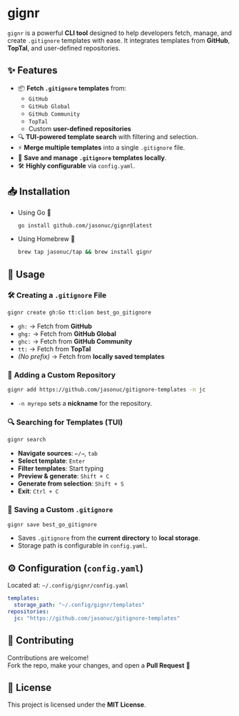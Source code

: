 # gignr

`gignr` is a powerful **CLI tool** designed to help developers fetch, manage, and create `.gitignore` templates with ease. It integrates templates from **GitHub**, **TopTal**, and user-defined repositories.

## ✨ Features

- 📦 **Fetch `.gitignore` templates** from:
  - `GitHub`  
  - `GitHub Global`  
  - `GitHub Community`  
  - `TopTal`  
  - Custom **user-defined repositories**
- 🔍 **TUI-powered template search** with filtering and selection.
- ⚡ **Merge multiple templates** into a single `.gitignore` file.
- 💾 **Save and manage `.gitignore` templates locally**.
- 🛠️ **Highly configurable** via `config.yaml`.

## 📥 Installation

- Using Go 🐹

    ```sh
    go install github.com/jasonuc/gignr@latest
    ```

- Using Homebrew 🍺

    ```sh
    brew tap jasonuc/tap && brew install gignr
    ```

## 📌 Usage

### 🛠️ **Creating a `.gitignore` File**

```sh
gignr create gh:Go tt:clion best_go_gitignore
```

- `gh:` → Fetch from **GitHub**
- `ghg:` → Fetch from **GitHub Global**
- `ghc:` → Fetch from **GitHub Community**
- `tt:` → Fetch from **TopTal**
- *(No prefix)* → Fetch from **locally saved templates**

### 🎯 **Adding a Custom Repository**

```sh
gignr add https://github.com/jasonuc/gitignore-templates -n jc
```

- `-n myrepo` sets a **nickname** for the repository.

### 🔍 **Searching for Templates (TUI)**

```sh
gignr search
```

- **Navigate sources**: `←/→`, `tab`
- **Select template**: `Enter`
- **Filter templates**: Start typing
- **Preview & generate**: `Shift + C`
- **Generate from selection**: `Shift + S`
- **Exit**: `Ctrl + C`

### 💾 **Saving a Custom `.gitignore`**

```sh
gignr save best_go_gitignore
```

- Saves `.gitignore` from the **current directory** to **local storage**.
- Storage path is configurable in `config.yaml`.

## ⚙️ Configuration (`config.yaml`)

Located at: `~/.config/gignr/config.yaml`

```yaml
templates:
  storage_path: "~/.config/gignr/templates"
repositories:
  jc: "https://github.com/jasonuc/gitignore-templates"
```

## 🤝 Contributing

Contributions are welcome!  
Fork the repo, make your changes, and open a **Pull Request** 🚀

## 📜 License

This project is licensed under the **MIT License**.
